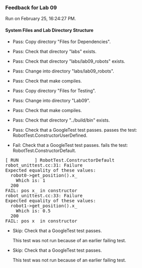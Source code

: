 ### Feedback for Lab 09

Run on February 25, 16:24:27 PM.


#### System Files and Lab Directory Structure

+ Pass: Copy directory "Files for Dependencies".



+ Pass: Check that directory "labs" exists.

+ Pass: Check that directory "labs/lab09_robots" exists.

+ Pass: Change into directory "labs/lab09_robots".

+ Pass: Check that make compiles.



+ Pass: Copy directory "Files for Testing".



+ Pass: Change into directory "Lab09".

+ Pass: Check that make compiles.



+ Pass: Check that directory "../build/bin" exists.

+ Pass: Check that a GoogleTest test passes.
    passes the test: RobotTest.ConstructorUserDefined.



+ Fail: Check that a GoogleTest test passes.
    fails the test: RobotTest.ConstructorDefault.
<pre>
[ RUN      ] RobotTest.ConstructorDefault
robot_unittest.cc:31: Failure
Expected equality of these values:
  robot0->get_position().x_
    Which is: 1
  200
FAIL: pos x_ in constructor
robot_unittest.cc:33: Failure
Expected equality of these values:
  robot1->get_position().x_
    Which is: 0.5
  200
FAIL: pos x_ in constructor</pre>



+ Skip: Check that a GoogleTest test passes.

  This test was not run because of an earlier failing test.

+ Skip: Check that a GoogleTest test passes.

  This test was not run because of an earlier failing test.

